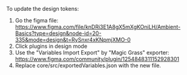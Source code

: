 To update the design tokens:

1. Go the figma file: https://www.figma.com/file/knDRi3E1A8gX5mXgKOniLH/Ambient-Basics?type=design&node-id=20-335&mode=design&t=RySnxr4xKNpmjXMO-0
2. Click plugins in design mode
3. Use the "Variables Import Export" by "Magic Grass" exporter: https://www.figma.com/community/plugin/1254848311152928301
4. Replace core/src/exportedVariables.json with the new file.
